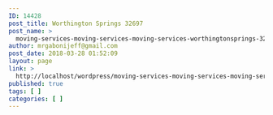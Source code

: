 ```yaml
---
ID: 14428
post_title: Worthington Springs 32697
post_name: >
  moving-services-moving-services-moving-services-worthingtonsprings-32697
author: mrgabonijeff@gmail.com
post_date: 2018-03-28 01:52:09
layout: page
link: >
  http://localhost/wordpress/moving-services-moving-services-moving-services-worthingtonsprings-32697/
published: true
tags: [ ]
categories: [ ]
---
```

